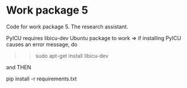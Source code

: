 # Work package 5

Code for work package 5. The research assistant.



PyICU requires libicu-dev Ubuntu package to work => if installing PyICU causes an error message, do

>> sudo apt-get install libicu-dev

and THEN

pip install -r requirements.txt
